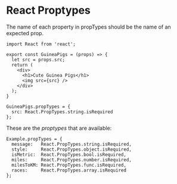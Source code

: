 # React Proptypes

The name of each property in propTypes should be the name of an expected prop.

```
import React from 'react';

export const GuineaPigs = (props) => {
  let src = props.src;
  return (
    <div>
      <h1>Cute Guinea Pigs</h1>
      <img src={src} />
    </div>
  );
}

GuineaPigs.propTypes = {
  src: React.PropTypes.string.isRequired
};
```

These are the *proptypes* that are available:
```
Example.propTypes = {
  message:   React.PropTypes.string.isRequired,
  style:     React.PropTypes.object.isRequired,
  isMetric:  React.PropTypes.bool.isRequired,
  miles:     React.PropTypes.number.isRequired,
  milesToKM: React.PropTypes.func.isRequired,
  races:     React.PropTypes.array.isRequired
};
```
